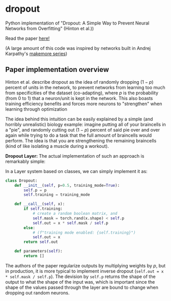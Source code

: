 # dropout
Python implementation of "Dropout: A Simple Way to Prevent Neural Networks from Overfitting" (Hinton et al.))

Read the paper [here!](https://jmlr.org/papers/v15/srivastava14a.html)

(A large amount of this code was inspired by networks built in Andrej Karpathy's [makemore series](https://karpathy.ai/zero-to-hero.html))

## Paper implementation overview

Hinton et al. describe dropout as the idea of randomly dropping $(1 - p)$ percent of units in the network, to prevent networks from learning too much from specificities of the dataset (co-adapting), where $p$ is the probability (from 0 to 1) that a neuron/unit is kept in the network. This also boasts training efficiency benefits and forces more neurons to "strengthen" when learning through optimization

The idea behind this intuition can be easily explained by a simple (and horribly unrealistic) biology example: imagine putting all of your braincells in a "pie", and randomly cutting out $(1 - p)$ percent of said pie over and over again while trying to do a task that the full amount of braincells would perform. The idea is that you are strengthening the remaining braincells (kind of like isolating a muscle during a workout).

**Dropout Layer:**
The actual implementation of such an approach is remarkably simple:

In a Layer system based on classes, we can simply implement it as:

```Python
class Dropout:
    def __init__(self, p=0.5, training_mode=True):
        self.p = p
        self.training = training_mode

    def __call__(self, x):
        if self.training:
            # create a random boolean matrix, and
            self.mask = torch.rand(x.shape) < self.p
            self.out = x * self.mask / self.p
        else:
            # (f"training mode enabled: {self.training}")
            self.out = x
        return self.out

    def parameters(self):
        return []
```

The authors of the paper regularize outputs by multiplying weights by $p$, but in production, it is more typical to implement inverse dropout (`self.out = x * self.mask / self.p`). The devision by `self.p` returns the shape of the output to what the shape of the input was, which is important since the shape of the values passed through the layer are bound to change when dropping out random neurons.
